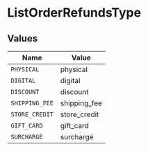 # ListOrderRefundsType


## Values

| Name           | Value          |
| -------------- | -------------- |
| `PHYSICAL`     | physical       |
| `DIGITAL`      | digital        |
| `DISCOUNT`     | discount       |
| `SHIPPING_FEE` | shipping_fee   |
| `STORE_CREDIT` | store_credit   |
| `GIFT_CARD`    | gift_card      |
| `SURCHARGE`    | surcharge      |